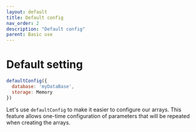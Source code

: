 ```yaml
---
layout: default
title: Default config
nav_order: 2
description: "Default config"
parent: Basic use
---
```


# Default setting
```javascript
defaultConfig({
  database: 'myDataBase',
  storage: Memory
})
```
Let's use `defaultConfig` to make it easier to configure our arrays. This feature allows one-time configuration of parameters that will be repeated when creating the arrays.
